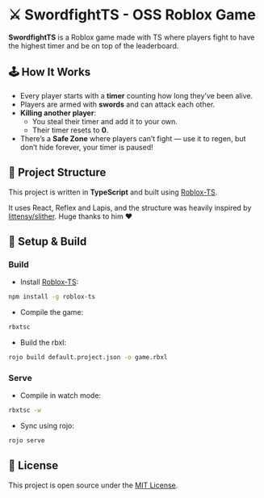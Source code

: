 # ⚔️ SwordfightTS - OSS Roblox Game

**SwordfightTS** is a Roblox game made with TS where players fight to have the highest timer and be on top of the leaderboard.

## 🕹️ How It Works

- Every player starts with a **timer** counting how long they’ve been alive.
- Players are armed with **swords** and can attack each other.
- **Killing another player**:
  - You steal their timer and add it to your own.
  - Their timer resets to **0**.
- There’s a **Safe Zone** where players can’t fight — use it to regen, but don’t hide forever, your timer is paused!

## 📁 Project Structure

This project is written in **TypeScript** and built using [Roblox-TS](https://roblox-ts.com/).

It uses React, Reflex and Lapis, and the structure was heavily inspired by [littensy/slither](https://github.com/littensy/slither/tree/main). Huge thanks to him ❤️

## 🚀 Setup & Build

### Build
- Install [Roblox-TS](https://roblox-ts.com/):
```bash
npm install -g roblox-ts
```

- Compile the game:
```bash
rbxtsc
```

- Build the rbxl:
```bash
rojo build default.project.json -o game.rbxl
```

### Serve

- Compile in watch mode:
```bash
rbxtsc -w
```

- Sync using rojo:
```bash
rojo serve
```

## 📜 License
This project is open source under the [MIT License](https://choosealicense.com/licenses/mit/).

